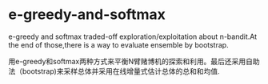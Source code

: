 # e-greedy-and-softmax
<p>e-greedy and softmax traded-off exploration/exploitation about n-bandit.At the end of those,there is a way to evaluate ensemble by bootstrap.</p>
<p>用e-greedy和softmax两种方式来平衡N臂赌博机的探索和利用。最后还采用自助法（bootstrap)来采样总体并采用在线增量式估计总体的总和和均值.</p>

